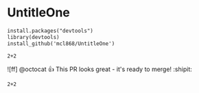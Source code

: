 # UntitleOne

```markdown
install.packages("devtools")
library(devtools)
install_github('mcl868/UntitleOne')
```

```markdown
2+2

```
![ff]
@octocat :+1: This PR looks great - it's ready to merge! :shipit:

```
2+2

```
